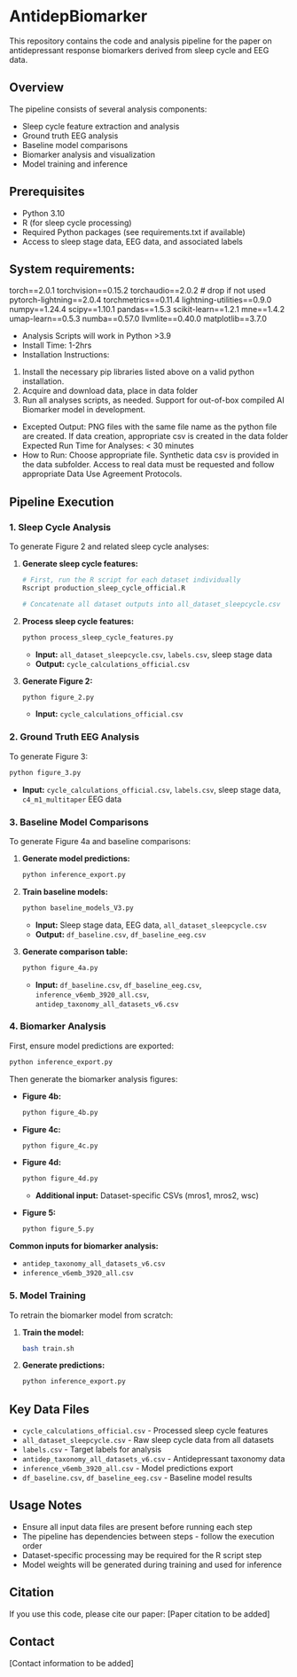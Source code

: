 # AntidepBiomarker

This repository contains the code and analysis pipeline for the paper on antidepressant response biomarkers derived from sleep cycle and EEG data.

## Overview

The pipeline consists of several analysis components:
- Sleep cycle feature extraction and analysis
- Ground truth EEG analysis
- Baseline model comparisons
- Biomarker analysis and visualization
- Model training and inference

## Prerequisites

- Python 3.10
- R (for sleep cycle processing)
- Required Python packages (see requirements.txt if available)
- Access to sleep stage data, EEG data, and associated labels


## System requirements: 
torch==2.0.1
torchvision==0.15.2
torchaudio==2.0.2        # drop if not used
pytorch-lightning==2.0.4
torchmetrics==0.11.4
lightning-utilities==0.9.0
numpy==1.24.4
scipy==1.10.1
pandas==1.5.3
scikit-learn==1.2.1
mne==1.4.2
umap-learn==0.5.3
numba==0.57.0
llvmlite==0.40.0
matplotlib==3.7.0

- Analysis Scripts will work in Python >3.9
- Install Time: 1-2hrs
- Installation Instructions: 
1. Install the necessary pip libraries listed above on a valid python installation. 
2. Acquire and download data, place in data folder 
3. Run all analyses scripts, as needed. Support for out-of-box compiled AI Biomarker model in development. 
- Excepted Output: 
PNG files with the same file name as the python file are created. If data creation, appropriate csv is created in the data folder 
Expected Run Time for Analyses: < 30 minutes
- How to Run: 
Choose appropriate file. Synthetic data csv is provided in the data subfolder. Access to real data must be requested and follow appropriate Data Use Agreement Protocols. 

## Pipeline Execution

### 1. Sleep Cycle Analysis

To generate Figure 2 and related sleep cycle analyses:

1. **Generate sleep cycle features:**
   ```bash
   # First, run the R script for each dataset individually
   Rscript production_sleep_cycle_official.R
   
   # Concatenate all dataset outputs into all_dataset_sleepcycle.csv
   ```

2. **Process sleep cycle features:**
   ```bash
   python process_sleep_cycle_features.py
   ```
   - **Input:** `all_dataset_sleepcycle.csv`, `labels.csv`, sleep stage data
   - **Output:** `cycle_calculations_official.csv`

3. **Generate Figure 2:**
   ```bash
   python figure_2.py
   ```
   - **Input:** `cycle_calculations_official.csv`

### 2. Ground Truth EEG Analysis

To generate Figure 3:

```bash
python figure_3.py
```
- **Input:** `cycle_calculations_official.csv`, `labels.csv`, sleep stage data, `c4_m1_multitaper` EEG data

### 3. Baseline Model Comparisons

To generate Figure 4a and baseline comparisons:

1. **Generate model predictions:**
   ```bash
   python inference_export.py
   ```

2. **Train baseline models:**
   ```bash
   python baseline_models_V3.py
   ```
   - **Input:** Sleep stage data, EEG data, `all_dataset_sleepcycle.csv`
   - **Output:** `df_baseline.csv`, `df_baseline_eeg.csv`

3. **Generate comparison table:**
   ```bash
   python figure_4a.py
   ```
   - **Input:** `df_baseline.csv`, `df_baseline_eeg.csv`, `inference_v6emb_3920_all.csv`, `antidep_taxonomy_all_datasets_v6.csv`

### 4. Biomarker Analysis

First, ensure model predictions are exported:
```bash
python inference_export.py
```

Then generate the biomarker analysis figures:

- **Figure 4b:**
  ```bash
  python figure_4b.py
  ```

- **Figure 4c:**
  ```bash
  python figure_4c.py
  ```

- **Figure 4d:**
  ```bash
  python figure_4d.py
  ```
  - **Additional input:** Dataset-specific CSVs (mros1, mros2, wsc)

- **Figure 5:**
  ```bash
  python figure_5.py
  ```

**Common inputs for biomarker analysis:**
- `antidep_taxonomy_all_datasets_v6.csv`
- `inference_v6emb_3920_all.csv`

### 5. Model Training

To retrain the biomarker model from scratch:

1. **Train the model:**
   ```bash
   bash train.sh
   ```

2. **Generate predictions:**
   ```bash
   python inference_export.py
   ```

## Key Data Files

- `cycle_calculations_official.csv` - Processed sleep cycle features
- `all_dataset_sleepcycle.csv` - Raw sleep cycle data from all datasets
- `labels.csv` - Target labels for analysis
- `antidep_taxonomy_all_datasets_v6.csv` - Antidepressant taxonomy data
- `inference_v6emb_3920_all.csv` - Model predictions export
- `df_baseline.csv`, `df_baseline_eeg.csv` - Baseline model results

## Usage Notes

- Ensure all input data files are present before running each step
- The pipeline has dependencies between steps - follow the execution order
- Dataset-specific processing may be required for the R script step
- Model weights will be generated during training and used for inference

## Citation

If you use this code, please cite our paper: [Paper citation to be added]

## Contact

[Contact information to be added]